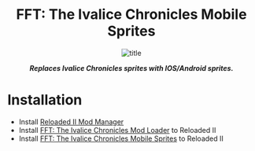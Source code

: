 <div align="center">

# FFT: The Ivalice Chronicles Mobile Sprites

</div>

<div align="center">
  
![title](https://github.com/user-attachments/assets/972a8bef-7a17-4f96-b769-2bb38fbda979)
</div>


<div align="center">

__*<p>Replaces Ivalice Chronicles sprites with IOS/Android sprites. 
<br></p>*__

</div>

# Installation
- Install [Reloaded II Mod Manager](https://github.com/Reloaded-Project/Reloaded-II/releases)
- Install [FFT: The Ivalice Chronicles Mod Loader](https://www.nexusmods.com/finalfantasytacticstheivalicechronicles/mods/4?tab=files) to Reloaded II
- Install [FFT: The Ivalice Chronicles Mobile Sprites](https://github.com/Zodi-ark/Final-Fantasy-Tactics-The-Ivalice-Chronicles-Mobile-Sprites/releases) to Reloaded II
